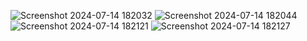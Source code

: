 ![Screenshot 2024-07-14 182032](https://github.com/user-attachments/assets/96a44326-eaea-4209-b0cb-95ad98e7107a)
![Screenshot 2024-07-14 182044](https://github.com/user-attachments/assets/96dd3666-38dd-4d4f-b799-ff3327451f7a)
![Screenshot 2024-07-14 182121](https://github.com/user-attachments/assets/9e24187f-ff37-4c25-90c2-1e4b7be26393)
![Screenshot 2024-07-14 182127](https://github.com/user-attachments/assets/9ba05671-4c52-4105-8636-23a49cd267f4)
